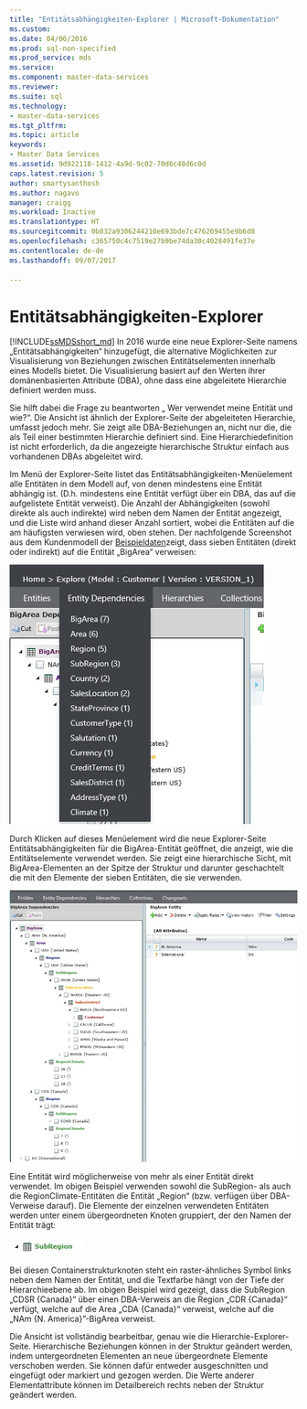 ```yaml
---
title: "Entitätsabhängigkeiten-Explorer | Microsoft-Dokumentation"
ms.custom: 
ms.date: 04/06/2016
ms.prod: sql-non-specified
ms.prod_service: mds
ms.service: 
ms.component: master-data-services
ms.reviewer: 
ms.suite: sql
ms.technology:
- master-data-services
ms.tgt_pltfrm: 
ms.topic: article
keywords:
- Master Data Services
ms.assetid: 9d922118-1412-4a9d-9c02-70d6c48d6c0d
caps.latest.revision: 5
author: smartysanthosh
ms.author: nagavo
manager: craigg
ms.workload: Inactive
ms.translationtype: HT
ms.sourcegitcommit: 0b832a9306244210e693bde7c476269455e9b6d8
ms.openlocfilehash: c365750c4c7519e27b9be74da30c4028491fe37e
ms.contentlocale: de-de
ms.lasthandoff: 09/07/2017

---
```

# <a name="entity-dependencies-explorer"></a>Entitätsabhängigkeiten-Explorer
  
[!INCLUDE[ssMDSshort_md](../includes/ssmdsshort-md.md)] In 2016 wurde eine neue Explorer-Seite namens „Entitätsabhängigkeiten“ hinzugefügt, die alternative Möglichkeiten zur Visualisierung von Beziehungen zwischen Entitätselementen innerhalb eines Modells bietet. Die Visualisierung basiert auf den Werten ihrer domänenbasierten Attribute (DBA), ohne dass eine abgeleitete Hierarchie definiert werden muss.   
  
Sie hilft dabei die Frage zu beantworten „ Wer verwendet meine Entität und wie?“. Die Ansicht ist ähnlich der Explorer-Seite der abgeleiteten Hierarchie, umfasst jedoch mehr. Sie zeigt alle DBA-Beziehungen an, nicht nur die, die als Teil einer bestimmten Hierarchie definiert sind. Eine Hierarchiedefinition ist nicht erforderlich, da die angezeigte hierarchische Struktur einfach aus vorhandenen DBAs abgeleitet wird.  
  
Im Menü der Explorer-Seite listet das Entitätsabhängigkeiten-Menüelement alle Entitäten in dem Modell auf, von denen mindestens eine Entität abhängig ist. (D.h. mindestens eine Entität verfügt über ein DBA, das auf die aufgelistete Entität verweist). Die Anzahl der Abhängigkeiten (sowohl direkte als auch indirekte) wird neben dem Namen der Entität angezeigt, und die Liste wird anhand dieser Anzahl sortiert, wobei die Entitäten auf die am häufigsten verwiesen wird, oben stehen. Der nachfolgende Screenshot aus dem Kundenmodell der [Beispieldaten](https://msdn.microsoft.com/library/master-data-services-sample.aspx)zeigt, dass sieben Entitäten (direkt oder indirekt) auf die Entität „BigArea“ verweisen:  
  
![MDS_EntityDependencies_Menu.jpg](../master-data-services/media/mds-entitydependencies-menu-jpg.jpg)  
    
Durch Klicken auf dieses Menüelement wird die neue Explorer-Seite Entitätsabhängigkeiten für die BigArea-Entität geöffnet, die anzeigt, wie die Entitätselemente verwendet werden. Sie zeigt eine hierarchische Sicht, mit BigArea-Elementen an der Spitze der Struktur und darunter geschachtelt die mit den Elemente der sieben Entitäten, die sie verwenden.  
  
![MDS_EntityDependencies_Tree.jpg](../master-data-services/media/mds-entitydependencies-tree-jpg.jpg)  
    
Eine Entität wird möglicherweise von mehr als einer Entität direkt verwendet. Im obigen Beispiel verwenden sowohl die SubRegion- als auch die RegionClimate-Entitäten die Entität „Region“ (bzw. verfügen über DBA-Verweise darauf). Die Elemente der einzelnen verwendeten Entitäten werden unter einem übergeordneten Knoten gruppiert, der den Namen der Entität trägt:   
  
![MDS_EntityDependencies_Entity_Node.jpg](../master-data-services/media/mds-entitydependencies-entity-node-jpg.jpg)  
  
Bei diesen Containerstrukturknoten steht ein raster-ähnliches Symbol links neben dem Namen der Entität, und die Textfarbe hängt von der Tiefe der Hierarchieebene ab. Im obigen Beispiel wird gezeigt, dass die SubRegion „CDSR {Canada}“ über einen DBA-Verweis an die Region „CDR {Canada}“ verfügt, welche auf die Area „CDA {Canada}“ verweist, welche auf die „NAm {N. America}”-BigArea verweist.  
  
Die Ansicht ist vollständig bearbeitbar, genau wie die Hierarchie-Explorer-Seite. Hierarchische Beziehungen können in der Struktur geändert werden, indem untergeordneten Elementen an neue übergeordnete Elemente verschoben werden. Sie können dafür entweder ausgeschnitten und eingefügt oder markiert und gezogen werden. Die Werte anderer Elementattribute können im Detailbereich rechts neben der Struktur geändert werden.   
  
  
  
  


